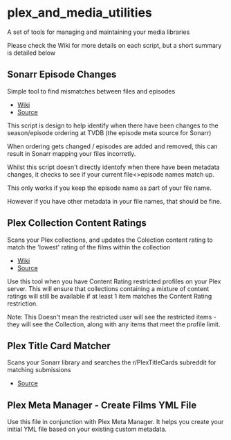 # plex_and_media_utilities
A set of tools for managing and maintaining your media libraries

Please check the Wiki for more details on each script, but a short summary is detailed below

## Sonarr Episode Changes
Simple tool to find mismatches between files and episodes

* [Wiki](https://github.com/extrobe/plex_and_media_utilities/wiki/Sonarr-Episode-Changes)
* [Source](https://github.com/extrobe/plex_and_media_utilities/blob/main/sonarr_episode_changes.py)


This script is design to help identify when there have been changes to the season/episode ordering at TVDB (the episode meta source for Sonarr)

When ordering gets changed / episodes are added and removed, this can result in Sonarr mapping your files incorretly.

Whilst this script doesn't directly identofy when there have been metadata changes, it checks to see if your current file<>episode names match up.

This only works if you keep the episode name as part of your file name.

However if you have other metadata in your file names, that should be fine.

## Plex Collection Content Ratings
Scans your Plex collections, and updates the Colection content rating to match the 'lowest' rating of the films within the collection

* [Wiki](https://github.com/extrobe/plex_and_media_utilities/wiki/Plex-Collection-Content-Ratings)
* [Source](https://github.com/extrobe/plex_and_media_utilities/blob/main/plex_collection_content_rating.py)

Use this tool when you have Content Rating restricted profiles on your Plex server.
This will ensure that collections containing a mixture of content ratings will still be available if at least 1 item matches the Content Rating restriction.

Note: This Doesn't mean the restricted user will see the restricted items - they will see the Collection, along with any items that meet the profile limit.

## Plex Title Card Matcher
Scans your Sonarr library and searches the r/PlexTitleCards subreddit for matching submissions


* [Source](https://github.com/extrobe/plex_and_media_utilities/blob/main/plex_title_card_finder.py)


## Plex Meta Manager - Create Films YML File
Use this file in conjunction with Plex Meta Manager. It helps you create your initial YML file based on your existing custom metadata.